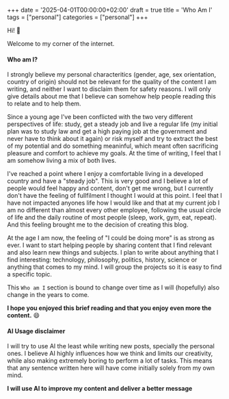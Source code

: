 +++
date = '2025-04-01T00:00:00+02:00'
draft = true
title = 'Who Am I'
tags = ["personal"]
categories = ["personal"]
+++

Hi! 👋

Welcome to my corner of the internet.

#### Who am I?

I strongly believe my personal characteritics (gender, age, sex orientation, country of origin) should not be relevant for the quality of the content I am writing, and neither I want to disclaim them for safety reasons. I will only give details about me that I believe can somehow help people reading this to relate and to help them.

Since a young age I've been conflicted with the two very different perspectives of life: study, get a steady job and live a regular life (my initial plan was to study law and get a high paying job at the government and never have to think about it again) or risk myself and try to extract the best of my potential and do something meaninful, which meant often sacrificing pleasure and comfort to achieve my goals. At the time of writing, I feel that I am somehow living a mix of both lives. 

I've reached a point where I enjoy a comfortable living in a developed country and have a "steady job". This is very good and I believe a lot of people would feel happy and content, don't get me wrong, but I currently don't have the feeling of fullfilment I thought I would at this point. I feel that I have not impacted anyones life how I would like and that at my current job I am no different than almost every other employee, following the usual circle of life and the daily routine of most people (sleep, work, gym, eat, repeat). And this feeling brought me to the decision of creating this blog.  

At the age I am now, the feeling of "I could be doing more" is as strong as ever. I want to start helping people by sharing content that I find relevant and also learn new things and subjects. I plan to write about anything that I find interesting: technology, philosophy, politics, history, science or anything that comes to my mind. I will group the projects so it is easy to find a specific topic.

This `Who am I` section is bound to change over time as I will (hopefully) also change in the years to come. 

**I hope you enjoyed this brief reading and that you enjoy even more the content.** 😄

#### AI Usage disclaimer

I will try to use AI the least while writing new posts, specially the personal ones. I believe AI highly influences how we think and limits our creativity, while also making extremely boring to perform a lot of tasks. This means that any sentence written here will have come initially solely from my own mind. 

**I will use AI to improve my content and deliver a better message**



